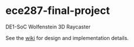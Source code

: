 # ece287-final-project
DE1-SoC Wolfenstein 3D Raycaster

See the [wiki](./wiki) for design and implementation details.
